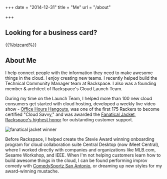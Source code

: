 +++
date = "2014-12-31"
title = "Me"
url = "/about"

+++

## Looking for a business card?

{{%bizcard%}}  

## About Me

I help connect people with the information they need to make awesome things in the cloud. I enjoy creating new teams. I recently helped build the Technical Community Manager team at Rackspace. I also was a founding member & architect of Rackspace's Cloud Launch Team.

During my time on the Launch Team, I helped more than 100 new cloud consumers get started with cloud hosting, developed a weekly live video show - [Office Hours Hangouts][3], was one of the first 175 Rackers to become certified "Cloud Savvy," and was awarded the [Fanatical Jacket, Rackspace's highest honor][2] for outstanding customer support.

<img alt="fanatical jacket winner" src="http://drops.albush.com/fanjackettrans.png">

Before Rackspace, I helped create the Stevie Award winning onboarding program for cloud collaboration suite Central Desktop (now iMeet Central), where I worked directly with companies and organizations like MLB.com, Sesame Workshop, and IEEE. When I'm not helping customers learn how to build awesome things in the cloud, I can be found performing improv comedy with [ComedySportz San Antonio][1], or dreaming up new styles for my award-winning mustache.

[1]: //cszsa.com/
[2]: https://www.youtube.com/watch?v=iOxGVJ3Zv94
[3]: https://community.rackspace.com/p/officehours
